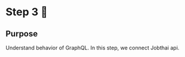 # Step 3 :rocket:

## Purpose
Understand behavior of GraphQL. In this step, we connect Jobthai api.


